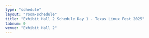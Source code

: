 ```yaml
---
type: "schedule"
layout: "room-schedule"
title: "Exhibit Hall 2 Schedule Day 1 - Texas Linux Fest 2025"
tabnum: 0
venue: "Exhibit Hall 2"
---
```


